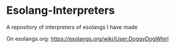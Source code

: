 # Esolang-Interpreters
A repository of interpreters of esolangs I have made

On esolangs.org:
https://esolangs.org/wiki/User:DoggyDogWhirl
